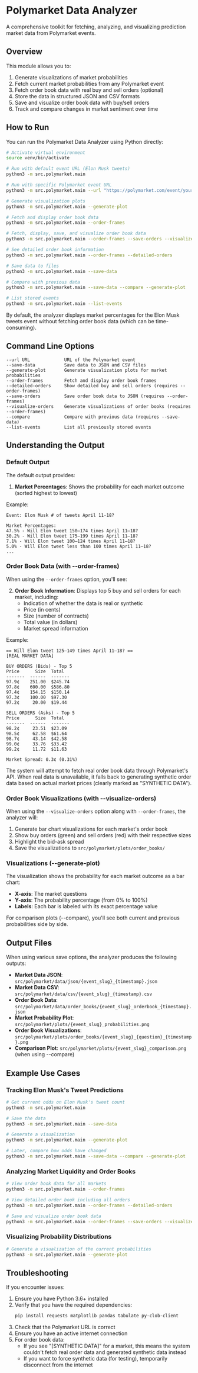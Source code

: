 # Polymarket Data Analyzer

A comprehensive toolkit for fetching, analyzing, and visualizing prediction market data from Polymarket events.

## Overview

This module allows you to:

1. Generate visualizations of market probabilities
2. Fetch current market probabilities from any Polymarket event
3. Fetch order book data with real buy and sell orders (optional)
4. Store the data in structured JSON and CSV formats
5. Save and visualize order book data with buy/sell orders
6. Track and compare changes in market sentiment over time

## How to Run

You can run the Polymarket Data Analyzer using Python directly:

```bash
# Activate virtual environment
source venv/bin/activate

# Run with default event URL (Elon Musk tweets)
python3 -m src.polymarket.main

# Run with specific Polymarket event URL
python3 -m src.polymarket.main --url "https://polymarket.com/event/your-event-slug"

# Generate visualization plots
python3 -m src.polymarket.main --generate-plot

# Fetch and display order book data
python3 -m src.polymarket.main --order-frames

# Fetch, display, save, and visualize order book data
python3 -m src.polymarket.main --order-frames --save-orders --visualize-orders

# See detailed order book information
python3 -m src.polymarket.main --order-frames --detailed-orders

# Save data to files
python3 -m src.polymarket.main --save-data

# Compare with previous data
python3 -m src.polymarket.main --save-data --compare --generate-plot

# List stored events
python3 -m src.polymarket.main --list-events
```

By default, the analyzer displays market percentages for the Elon Musk tweets event without fetching order book data (which can be time-consuming).

## Command Line Options

```
--url URL             URL of the Polymarket event
--save-data           Save data to JSON and CSV files
--generate-plot       Generate visualization plots for market probabilities
--order-frames        Fetch and display order book frames
--detailed-orders     Show detailed buy and sell orders (requires --order-frames)
--save-orders         Save order book data to JSON (requires --order-frames)
--visualize-orders    Generate visualizations of order books (requires --order-frames)
--compare             Compare with previous data (requires --save-data)
--list-events         List all previously stored events
```

## Understanding the Output

### Default Output

The default output provides:

1. **Market Percentages**: Shows the probability for each market outcome (sorted highest to lowest)

Example:

```
Event: Elon Musk # of tweets April 11-18?

Market Percentages:
47.5% - Will Elon tweet 150–174 times April 11–18?
30.2% - Will Elon tweet 175–199 times April 11–18?
7.1% - Will Elon tweet 100–124 times April 11–18?
5.0% - Will Elon tweet less than 100 times April 11–18?
...
```

### Order Book Data (with --order-frames)

When using the `--order-frames` option, you'll see:

2. **Order Book Information**: Displays top 5 buy and sell orders for each market, including:
   - Indication of whether the data is real or synthetic
   - Price (in cents)
   - Size (number of contracts)
   - Total value (in dollars)
   - Market spread information

Example:

```
== Will Elon tweet 125–149 times April 11–18? ==
[REAL MARKET DATA]

BUY ORDERS (Bids) - Top 5
Price      Size  Total
-------  ------  -------
97.9¢    251.00  $245.74
97.8¢    600.00  $586.80
97.4¢    154.15  $150.14
97.3¢    100.00  $97.30
97.2¢     20.00  $19.44

SELL ORDERS (Asks) - Top 5
Price      Size  Total
-------  ------  -------
98.2¢     23.51  $23.09
98.5¢     62.58  $61.64
98.7¢     43.14  $42.58
99.0¢     33.76  $33.42
99.2¢     11.72  $11.63

Market Spread: 0.3¢ (0.31%)
```

The system will attempt to fetch real order book data through Polymarket's API. When real data is unavailable, it falls back to generating synthetic order data based on actual market prices (clearly marked as "SYNTHETIC DATA").

### Order Book Visualizations (with --visualize-orders)

When using the `--visualize-orders` option along with `--order-frames`, the analyzer will:

1. Generate bar chart visualizations for each market's order book
2. Show buy orders (green) and sell orders (red) with their respective sizes
3. Highlight the bid-ask spread
4. Save the visualizations to `src/polymarket/plots/order_books/`

### Visualizations (--generate-plot)

The visualization shows the probability for each market outcome as a bar chart:

- **X-axis**: The market questions
- **Y-axis**: The probability percentage (from 0% to 100%)
- **Labels**: Each bar is labeled with its exact percentage value

For comparison plots (--compare), you'll see both current and previous probabilities side by side.

## Output Files

When using various save options, the analyzer produces the following outputs:

- **Market Data JSON**: `src/polymarket/data/json/{event_slug}_{timestamp}.json`
- **Market Data CSV**: `src/polymarket/data/csv/{event_slug}_{timestamp}.csv`
- **Order Book Data**: `src/polymarket/data/order_books/{event_slug}_orderbook_{timestamp}.json`
- **Market Probability Plot**: `src/polymarket/plots/{event_slug}_probabilities.png`
- **Order Book Visualizations**: `src/polymarket/plots/order_books/{event_slug}_{question}_{timestamp}.png`
- **Comparison Plot**: `src/polymarket/plots/{event_slug}_comparison.png` (when using --compare)

## Example Use Cases

### Tracking Elon Musk's Tweet Predictions

```bash
# Get current odds on Elon Musk's tweet count
python3 -m src.polymarket.main

# Save the data
python3 -m src.polymarket.main --save-data

# Generate a visualization
python3 -m src.polymarket.main --generate-plot

# Later, compare how odds have changed
python3 -m src.polymarket.main --save-data --compare --generate-plot
```

### Analyzing Market Liquidity and Order Books

```bash
# View order book data for all markets
python3 -m src.polymarket.main --order-frames

# View detailed order book including all orders
python3 -m src.polymarket.main --order-frames --detailed-orders

# Save and visualize order book data
python3 -m src.polymarket.main --order-frames --save-orders --visualize-orders
```

### Visualizing Probability Distributions

```bash
# Generate a visualization of the current probabilities
python3 -m src.polymarket.main --generate-plot
```

## Troubleshooting

If you encounter issues:

1. Ensure you have Python 3.6+ installed
2. Verify that you have the required dependencies:
   ```bash
   pip install requests matplotlib pandas tabulate py-clob-client
   ```
3. Check that the Polymarket URL is correct
4. Ensure you have an active internet connection
5. For order book data:
   - If you see "[SYNTHETIC DATA]" for a market, this means the system couldn't fetch real order data and generated synthetic data instead
   - If you want to force synthetic data (for testing), temporarily disconnect from the internet
